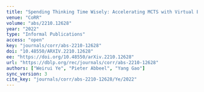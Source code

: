 ```yaml
---
title: "Spending Thinking Time Wisely: Accelerating MCTS with Virtual Expansions."
venue: "CoRR"
volume: "abs/2210.12628"
year: "2022"
type: "Informal Publications"
access: "open"
key: "journals/corr/abs-2210-12628"
doi: "10.48550/ARXIV.2210.12628"
ee: "https://doi.org/10.48550/arXiv.2210.12628"
url: "https://dblp.org/rec/journals/corr/abs-2210-12628"
authors: ["Weirui Ye", "Pieter Abbeel", "Yang Gao"]
sync_version: 3
cite_key: "journals/corr/abs-2210-12628/Ye/2022"
---
```

